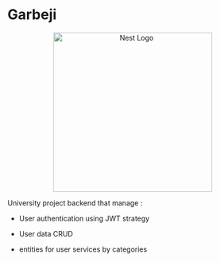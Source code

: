# Garbeji
<p align="center">
  <a href="http://nestjs.com/" target="blank"><img src="https://nestjs.com/img/logo_text.svg" width="320" alt="Nest Logo" /></a>
</p>

University project backend that manage :

* User authentication using JWT strategy

* User data CRUD

* entities for user services by categories

 
